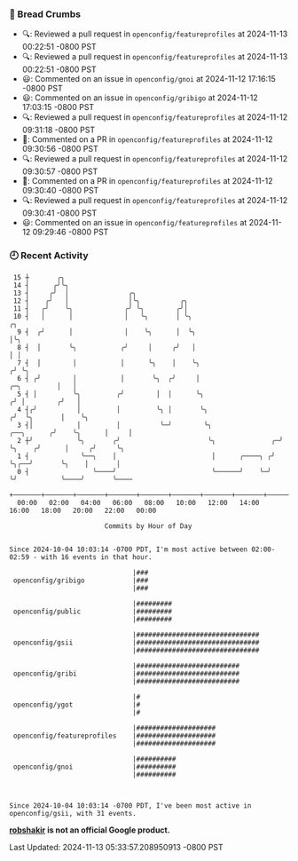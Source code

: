 ### 🍞 Bread Crumbs

 * 🔍: Reviewed a pull request in  `openconfig/featureprofiles` at 2024-11-13 00:22:51 -0800 PST
 * 🔍: Reviewed a pull request in  `openconfig/featureprofiles` at 2024-11-13 00:22:51 -0800 PST
 * 😃: Commented on an issue in `openconfig/gnoi` at 2024-11-12 17:16:15 -0800 PST
 * 😃: Commented on an issue in `openconfig/gribigo` at 2024-11-12 17:03:15 -0800 PST
 * 🔍: Reviewed a pull request in  `openconfig/featureprofiles` at 2024-11-12 09:31:18 -0800 PST
 * 💬: Commented on a PR in  `openconfig/featureprofiles` at 2024-11-12 09:30:56 -0800 PST
 * 🔍: Reviewed a pull request in  `openconfig/featureprofiles` at 2024-11-12 09:30:57 -0800 PST
 * 💬: Commented on a PR in  `openconfig/featureprofiles` at 2024-11-12 09:30:40 -0800 PST
 * 🔍: Reviewed a pull request in  `openconfig/featureprofiles` at 2024-11-12 09:30:41 -0800 PST
 * 😃: Commented on an issue in `openconfig/featureprofiles` at 2024-11-12 09:29:46 -0800 PST

### 🕘 Recent Activity
```
 15 ┼       ╭╮
 14 ┤      ╭╯╰╮
 13 ┤     ╭╯  │               ╭╮
 12 ┤    ╭╯   │               │╰╮          ╭╮
 11 ┤   ╭╯    ╰╮             ╭╯ ╰╮        ╭╯│
 10 ┤   │      │             │   ╰╮       │ ╰╮                                                ╭╮
  9 ┤  ╭╯      │             │    ╰╮      │  ╰╮                                               │╰╮
  8 ┤  │       ╰╮           ╭╯     │     ╭╯   │                                               │ │
  7 ┤  │        │           │      ╰╮    │    ╰╮                                             ╭╯ ╰╮
  6 ┤ ╭╯        │           │       ╰╮  ╭╯     │                                 ╭─╮         │   │
  5 ┤ │         ╰╮         ╭╯        │  │      ╰╮                               ╭╯ │        ╭╯   │
  4 ┤╭╯          │         │         ╰╮ │       ╰╮                             ╭╯  ╰╮       │    ╰╮
  3 ┤│           │         │          ╰─╯        ╰╮                 ╭──╮      ╭╯    ╰╮      │     │
  2 ┼╯           ╰╮       ╭╯                      ╰╮              ╭─╯  ╰╮    ╭╯      │     ╭╯     ╰╮
  1 ┤             ╰──╮    │                        │      ╭────╮ ╭╯     ╰╮╭──╯       ╰╮    │       │
  0 ┤                ╰────╯                        ╰──────╯    ╰─╯       ╰╯           ╰────╯       ╰────
    +───────+───────+───────+───────+───────+───────+───────+───────+───────+───────+───────+───────+────
  00:00   02:00   04:00   06:00   08:00   10:00   12:00   14:00   16:00   18:00   20:00   22:00   00:00   

						Commits by Hour of Day


Since 2024-10-04 10:03:14 -0700 PDT, I'm most active between 02:00-02:59 - with 16 events in that hour.

```



```
                               |###
 openconfig/gribigo            |###
                               |###

                               |#########
 openconfig/public             |#########
                               |#########

                               |###############################
 openconfig/gsii               |###############################
                               |###############################

                               |##########################
 openconfig/gribi              |##########################
                               |##########################

                               |#
 openconfig/ygot               |#
                               |#

                               |####################
 openconfig/featureprofiles    |####################
                               |####################

                               |##########
 openconfig/gnoi               |##########
                               |##########



Since 2024-10-04 10:03:14 -0700 PDT, I've been most active in openconfig/gsii, with 31 events.

```
**[robshakir](mailto:robjs@google.com) is not an official Google product.**  


Last Updated: 2024-11-13 05:33:57.208950913 -0800 PST
